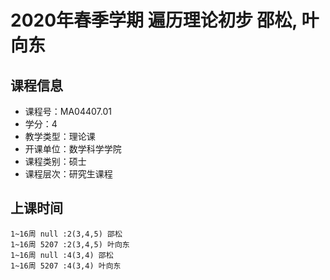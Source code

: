 # 2020年春季学期 遍历理论初步 邵松, 叶向东






## 课程信息

- 课程号：MA04407.01
- 学分：4
- 教学类型：理论课
- 开课单位：数学科学学院
- 课程类别：硕士
- 课程层次：研究生课程

## 上课时间

```
1~16周 null :2(3,4,5) 邵松
1~16周 5207 :2(3,4,5) 叶向东
1~16周 null :4(3,4) 邵松
1~16周 5207 :4(3,4) 叶向东
```

